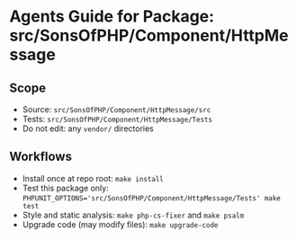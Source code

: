# Agents Guide for Package: src/SonsOfPHP/Component/HttpMessage

## Scope

- Source: `src/SonsOfPHP/Component/HttpMessage/src`
- Tests: `src/SonsOfPHP/Component/HttpMessage/Tests`
- Do not edit: any `vendor/` directories

## Workflows

- Install once at repo root: `make install`
- Test this package only: `PHPUNIT_OPTIONS='src/SonsOfPHP/Component/HttpMessage/Tests' make test`
- Style and static analysis: `make php-cs-fixer` and `make psalm`
- Upgrade code (may modify files): `make upgrade-code`

